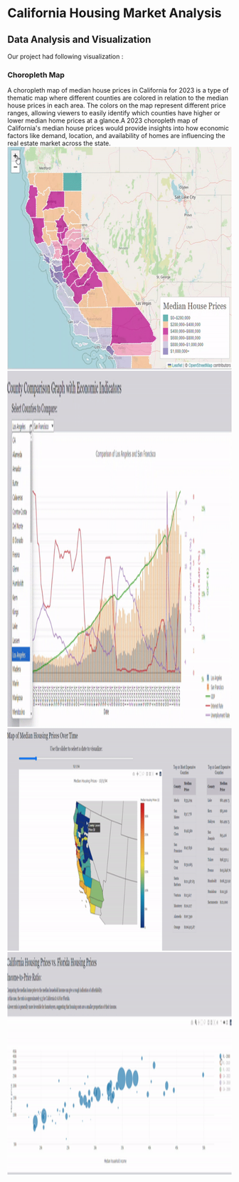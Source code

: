 # California Housing Market Analysis
## Data Analysis and Visualization 
Our project had following visualization :
### Choropleth Map 
A choropleth map of median house prices in California for 2023 is a type of thematic map where different counties are colored in relation to the median house prices in each area. The colors on the map represent different price ranges, allowing viewers to easily identify which counties have higher or lower median home prices at a glance.A 2023 choropleth map of California's median house prices would provide insights into how economic factors like demand, location, and availability of homes are influencing the real estate market across the state.
<img src="team_subprime/img/medianhousing.gif" height="500" width="900" />
<img src="team_subprime/img/indicator.gif" height="800" width="900" />
<img src="team_subprime/img/timeline.gif" height="500" width="900" />
<img src="team_subprime/img/CA Vs FL.gif" height="500" width="900" />
